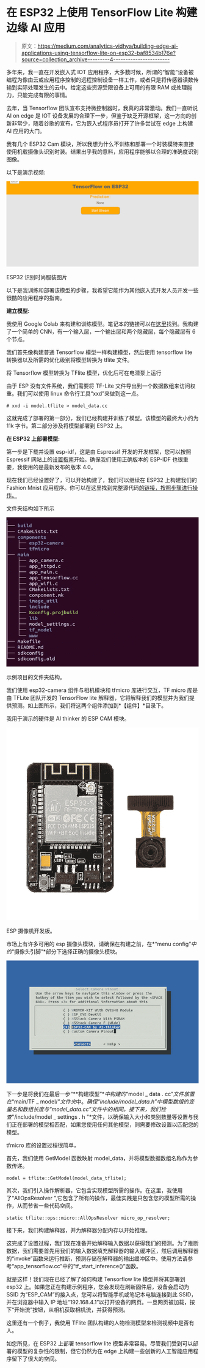 # 在 ESP32 上使用 TensorFlow Lite 构建边缘 AI 应用

> 原文：<https://medium.com/analytics-vidhya/building-edge-ai-applications-using-tensorflow-lite-on-esp32-baf8534b176e?source=collection_archive---------4----------------------->

多年来，我一直在开发嵌入式 IOT 应用程序，大多数时候，所谓的“智能”设备被编程为像由云或应用程序控制的远程控制设备一样工作，或者只是将传感器读数传输到实际处理发生的云中。给定这些资源受限设备上可用的有限 RAM 或处理能力，只能完成有限的事情。

去年，当 Tensorflow 团队宣布支持微控制器时，我真的非常激动。我们一直听说 AI on edge 是 IOT 设备发展的合理下一步，但鉴于缺乏开源框架，这一方向的创新非常少，随着谷歌的宣布，它为嵌入式程序员打开了许多尝试在 edge 上构建 AI 应用的大门。

我有几个 ESP32 Cam 模块，所以我想为什么不训练和部署一个时装模特来直接使用机载摄像头识别时装。结果出乎我的意料，应用程序能够以合理的准确度识别图像。

以下是演示视频:

![](img/382b811a22bf343aeeec3b498ca1fe6f.png)

ESP32 识别时尚服装图片

以下是我训练和部署该模型的步骤，我希望它能作为其他嵌入式开发人员开发一些很酷的应用程序的指南。

**建立模型:**

我使用 Google Colab 来构建和训练模型。笔记本的链接可以在[这里](https://colab.research.google.com/drive/1zvHCe9iasUnex6wgStY1tHtIbhPC1uVz?usp=sharing)找到。我构建了一个简单的 CNN，有一个输入层，一个输出层和两个隐藏层，每个隐藏层有 6 个节点。

我们首先像构建普通 Tensorflow 模型一样构建模型，然后使用 tensorflow lite 转换器以及所需的优化级别将模型转换为 tflite 文件。

将 Tensorflow 模型转换为 TFlite 模型，优化后可在电潜泵上运行

由于 ESP 没有文件系统，我们需要将 TF-Lite 文件导出到一个数据数组来访问权重。我们可以使用 linux 命令行工具“xxd”来做到这一点。

```
# xxd -i model.tflite > model_data.cc
```

这就完成了部署的第一部分，我们已经构建并训练了模型。该模型的最终大小约为 11k 字节。第二部分涉及将模型部署到 ESP32 上。

**在 ESP32 上部署模型:**

第一步是下载并设置 esp-idf，这是由 Espressif 开发的开发框架，您可以按照 Espressif 网站上的[设置指南](https://docs.espressif.com/projects/esp-idf/en/latest/esp32/get-started/)开始。确保我们使用正确版本的 ESP-IDF 也很重要，我使用的是最新发布的版本 4.0。

现在我们已经设置好了，可以开始构建了，我们可以继续在 ESP32 上构建我们的 Fashion Mnist 应用程序。你可以在这里找到完整源代码[的链接，按照步骤进行操作。](https://github.com/akshayvernekar/esp_tensorflow_fmnist)

文件夹结构如下所示

![](img/071263236986027dca8724a9e6095f77.png)

示例项目的文件夹结构。

我们使用 esp32-camera 组件与相机模块和 tfmicro 库进行交互，TF micro 库是由 TFLite 团队开发的 TensorFlow lite 解释器，它将解释我们的模型并为我们提供预测。如上图所示，我们将这两个组件添加到*【组件】*目录下。

我用于演示的硬件是 AI thinker 的 ESP CAM 模块。

![](img/a381191bc72cddf183f0d89a3eea91cc.png)

ESP 摄像机开发板。

市场上有许多可用的 esp 摄像头模块，请确保在构建之前，在*“menu config”*中的*“摄像头引脚”*部分下选择正确的摄像头模块。

![](img/d6fe1094d440437c0e3b93f3f627c951.png)

下一步是将我们在最后一步“**构建模型”**中构建的*“model _ data . cc”*文件放置在*“main/TF _ model/”*文件夹*中。*确保“include/model_data.h”中模型数组的变量名和数组长度与“model_data.cc”文件中的相同。接下来，我们检查*"/include/model _ settings . h "*文件，以确保输入大小和类别数量等设置与我们正在部署的模型相匹配，如果您使用任何其他模型，则需要修改设置以匹配您的模型。

tfmicro 库的设置过程很简单，

首先，我们使用 GetModel 函数映射 model_data，并将模型数据数组名称作为参数传递。

```
model = tflite::GetModel(model_data_tflite);
```

其次，我们引入操作解析器，它包含实现模型所需的操作。在这里，我使用了“AllOpsResolver ”,它包含了所有的操作，最佳实践是只包含您的模型所需的操作，从而节省一些代码空间。

```
static tflite::ops::micro::AllOpsResolver micro_op_resolver;
```

接下来，我们构建解释器，并为解释器分配内存以开始推理。

这完成了设置过程，我们现在准备开始解释输入数据以获得我们的预测。为了推断数据，我们需要首先用我们的输入数据填充解释器的输入缓冲区，然后调用解释器的“invoke”函数来运行推断，预测存储在解释器的输出缓冲区中。使用方法请参考“app_tensorflow.cc”中的“tf_start_inference()”函数。

就是这样！我们现在已经了解了如何构建 Tensorflow lite 模型并将其部署到 esp32 上。如果您正在构建示例程序，您会发现在刷新固件后，设备会启动为 SSID 为“ESP_CAM”的接入点，您可以将智能手机或笔记本电脑连接到此 SSID，并在浏览器中输入 IP 地址“192.168.4.1”以打开设备的网页。一旦网页被加载，按下“开始流”按钮，从相机获取相机流，并获得预测。

这里还有一个例子，我使用 TFlite 团队构建的人物检测模型来检测视频中是否有人。

如您所见，在 ESP32 上部署 tensorflow lite 模型非常容易。尽管我们受到可以部署的模型的复杂性的限制，但它仍然为在 edge 上构建一些创新的人工智能应用程序留下了很大的空间。